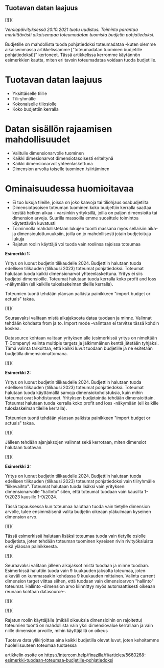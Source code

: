 ## Tuotavan datan laajuus

[![](

*Versiopäivityksessä 20.10.2021 tuotu uudistus. Toiminto parantaa merkittävästi aikaisempaa toteumadatan tuomista budjetin pohjatiedoksi.* 

Budjetille on mahdollista tuoda pohjatiedoksi toteumadataa -kuten olemme aikaisemmassa artikkelissamme ["toteumadatan tuominen budjetille pohjatiedoksi](" kertoneet. Tässä artikkelissa kerromme käytännön esimerkkien kautta, miten eri tavoin toteumadataa voidaan tuoda budjetille.

# **Tuotavan datan laajuus**

* Yksittäiselle tilille
* Tiliryhmälle
* Kokonaiselle tiliosiolle
* Koko budjettiin kerralla
# **Datan sisällön rajaamisen mahdollisuudet**

* Valitulle dimensionarvolle tuominen
* Kaikki dimesionarvot dimensiotasoisesti eriteltynä
* Kaikki dimensionarvot yhteenlaskettuna
* Dimension arvolta toiselle tuominen /siirtäminen
# **Ominaisuudessa huomioitavaa**

* Ei tuo lukuja tileille, joissa on joko kaavoja tai tiliohjaus osabudjetilta
* Dimensiotasoisen toteuman tuominen koko budjettiin kerralla saattaa kestää hetken aikaa - varsinkin yrityksillä, joilla on paljon dimensioita tai dimension arvoja. Suurilla massoilla emme suosittele toimintoa käytettävän kuvatusti
* Toiminnolla mahdollistetaan lukujen tuonti massana myös sellaisiin aika- ja dimensioulottuvuuksiin, joilla on jo mahdollisesti jotain budjetoituja lukuja
* Rajatun roolin käyttäjä voi tuoda vain roolinsa rajoissa toteumaa

**Esimerkki 1:**

Yritys on luonut budjetin tilikaudelle 2024. Budjettiin halutaan tuoda edellisen tilikauden (tilikausi 2023) toteumat pohjatiedoksi. Toteumat halutaan tuoda kaikki dimensionarvot yhteenlaskettuna. Yritys ei siis budjetoi dimensioille. Toteumat halutaan tuoda kerralla koko profit and loss -näkymään (eli kaikille tuloslaskelman tileille kerralla).

Toteumien tuonti tehdään yläosan palkista painikkeen "import budget or actuals" takaa.

[![](

Seuraavaksi valitaan mistä aikajaksosta dataa tuodaan ja minne. Valinnat tehdään kohdasta from ja to. Import mode -valintaan ei tarvitse tässä kohdin koskea.

Datasource kohtaan valitaan yrityksen alle (esimerkissä yritys on nimeltään T-Company) valinta multiple targets ja jälkimmäinen kenttä jätetään tyhjäksi. Tämä valinta tarkoittaa, että kaikki luvut tuodaan budjetille ja ne esitetään budjetilla dimensioimattomana.

[![](

**Esimerkki 2:**

Yritys on luonut budjetin tilikaudelle 2024. Budjettiin halutaan tuoda edellisen tilikauden (tilikausi 2023) toteumat pohjatiedoksi. Toteumat halutaan tuoda käyttämällä samoja dimensiokohdistuksia, kuin mihin toteumat ovat kohdistuneet. Yrityksen budjetointia tehdään dimensioittain. Toteumat halutaan tuoda kerralla koko profit and loss -näkymään (eli kaikille tuloslaskelman tileille kerralla).

Toteumien tuonti tehdään yläosan palkista painikkeen "import budget or actuals" takaa.

[![](

Jälleen tehdään ajanjaksojen valinnat sekä kerrotaan, miten dimensiot halutaan tuotavan.

[![](

**Esimerkki 3:**

Yritys on luonut budjetin tilikaudelle 2024. Budjettiin halutaan tuoda edellisen tilikauden (tilikausi 2023) toteumat pohjatiedoksi vain tiliryhmälle "liikevaihto". Toteumat halutaan tuoda lisäksi vain yrityksen dimensionarvolle "hallinto" siten, että toteumat tuodaan vain kausilta 1-9/2023 kausille 1-9/2024.

Tässä tapauksessa kun toteumaa halutaan tuoda vain tietylle dimension arvolle, tulee ensimmäisenä valita budjetin oikeaan yläkulmaan kyseinen dimension arvo.

[![](

Tässä esimerkissä halutaan lisäksi toteumaa tuoda vain tietylle osiolle budjetista, joten tehdään toteuman tuominen kyseisen rivin rivityökaluista eikä yläosan painikkeesta.

[![](

Seuraavaksi valitaan jälleen aikajaksot mistä tuodaan ja minne tuodaan. Esimerkissä haluttiin tuoda vain 9 kuukauden jaksolta toteumaa, joten aikaväli on kummassakin kohdassa 9 kuukauden mittainen. Valinta current dimension target viittaa siihen, että tuodaan vain dimensioarvon "hallinto" toteumat. Hallinto -dimension arvo kiinnittyy myös automaattisesti oikeaan reunaan kohtaan datasource-.

[![](

[![](

Rajatun roolin käyttäjälle (mikäli oikeuksia dimensioihin on rajoitettu) toteumien tuonti on mahdollista vain yksi dimensiovalue kerrallaan ja vain niille dimension arvoille, mihin käyttäjällä on oikeus

Tuotava data ylikirjoittaa aina kaikki budjetilla olevat luvut, joten kehoitamme huolellisuuteen toteumaa tuotaessa



artikkelin osoite on https://intercom.help/finazilla/fi/articles/5660268-esimerkki-tuodaan-toteumaa-budjetille-pohjatiedoksi


